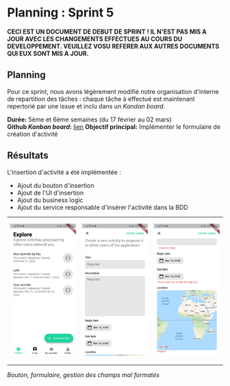 # Planning : Sprint 5

**CECI EST UN DOCUMENT DE DEBUT DE SPRINT ! IL N'EST PAS MIS A JOUR AVEC LES CHANGEMENTS EFFECTUES AU COURS DU DEVELOPPEMENT. VEUILLEZ VOSU REFERER AUX AUTRES DOCUMENTS QUI EUX SONT MIS A JOUR.**

## Planning
Pour ce sprint, nous avons légèrement modifié notre organisation d'interne de repartition des tâches : chaque tâche à effectué est maintenant repertorié par une issue et inclu dans un *Kandan board*.

**Durée:** 5ème et 6ème semaines (du 17 février au 02 mars)  
**Github *Kanban board*:** [lien](https://github.com/Romain-Guillot/Trare/projects/1)
**Objectif principal:** Implémenter le formulaire de création d'activité



## Résultats

L'insertion d'activité a été implémentée :
- Ajout du bouton d'insertion
- Ajout de l'UI d'insertion
- Ajout du business logic
- Ajout du service responsable d'insérer l'activité dans la BDD


<table style="border: none;">
<tr><td>

![](src/screen_5.1.jpg)
</td><td>

![](src/screen_5.3.jpg)</td>

<td>

![](src/screen_5.2.jpg)</td></tr>
</table>
</div>

*Bouton, formulaire, gestion des champs mal formatés*

